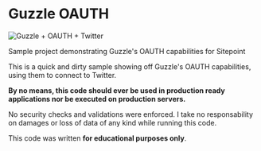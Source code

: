 Guzzle OAUTH
===========

![Guzzle + OAUTH + Twitter](http://s1.postimg.org/lm460hicf/article_logo.png)

Sample project demonstrating Guzzle's OAUTH capabilities for Sitepoint

This is a quick and dirty sample showing off Guzzle's OAUTH capabilities, using them to connect to Twitter.

**By no means, this code should ever be used in production ready applications nor be executed on production servers.**

No security checks and validations were enforced.  I take no responsability on damages or loss of data of any kind while
running this code.

This code was written **for educational purposes only**.
